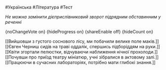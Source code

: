 #Українська #Література #Тест

*Не можна замінити дієприслівниковий зворот підрядним обставинним у реченні*

{noChangeVote on}
{hideProgress on}
{shareEnable off}
{hideCount on}

[[Вийшовши з густого соснового лісу, ми побачили велике поле маків.]]
[[Євген Черниш сидів на траві оддалік, спершись підборіддям на руки.]]
[[Квіти згортали пелюстки, відчуваючи наближення нічної прохолоди.]]
[[Почувши про приїзд театру мініатюр, учні зібралися в актовому залі.]]
[[Працюючи в сучасних лабораторіях, потрібно мати глибокі знання.]]
